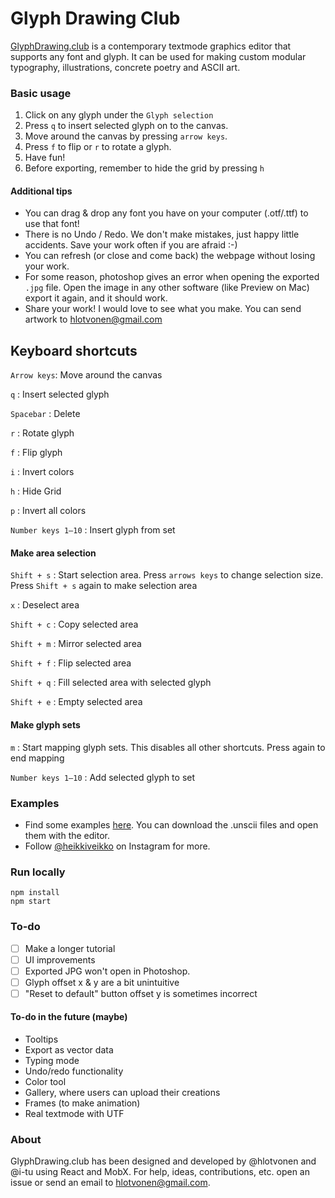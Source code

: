 Glyph Drawing Club
=====================

[GlyphDrawing.club](http://www.glyphdrawing.club/) is a contemporary textmode graphics editor that supports any font and glyph. It can be used for making custom modular typography, illustrations, concrete poetry and ASCII art.  

### Basic usage

1. Click on any glyph under the `Glyph selection`
2. Press `q` to insert selected glyph on to the canvas.
3. Move around the canvas by pressing `arrow keys`.
4. Press `f` to flip or `r` to rotate a glyph.
5. Have fun!
6. Before exporting, remember to hide the grid by pressing `h`

#### Additional tips

* You can drag & drop any font you have on your computer (.otf/.ttf) to use that font!
* There is no Undo / Redo. We don't make mistakes, just happy little accidents. Save your work often if you are afraid :-)
* You can refresh (or close and come back) the webpage without losing your work.
* For some reason, photoshop gives an error when opening the exported `.jpg` file. Open the image in any other software (like Preview on Mac) export it again, and it should work.
* Share your work! I would love to see what you make. You can send artwork to [hlotvonen@gmail.com](mailto:hlotvonen@gmail.com)

## Keyboard shortcuts

`Arrow keys`: Move around the canvas

`q` : Insert selected glyph

`Spacebar` : Delete

`r` : Rotate glyph

`f` : Flip glyph

`i` : Invert colors

`h` : Hide Grid

`p` : Invert all colors

`Number keys 1–10` : Insert glyph from set

#### Make area selection

`Shift + s` : Start selection area. Press `arrows keys` to change selection size. Press `Shift + s` again to make selection area

`x` : Deselect area

`Shift + c` : Copy selected area

`Shift + m` : Mirror selected area

`Shift + f` : Flip selected area

`Shift + q` : Fill selected area with selected glyph

`Shift + e` : Empty selected area

#### Make glyph sets

`m` : Start mapping glyph sets. This disables all other shortcuts. Press again to end mapping

`Number keys 1–10` : Add selected glyph to set

### Examples

* Find some examples [here](examples). You can download the .unscii files and open them with the editor.
* Follow [@heikkiveikko](https://www.instagram.com/heikkiveikko/) on Instagram for more.

### Run locally

```
npm install
npm start
```

### To-do

- [ ] Make a longer tutorial
- [ ] UI improvements
- [ ] Exported JPG won't open in Photoshop.
- [ ] Glyph offset x & y are a bit unintuitive
- [ ] "Reset to default" button offset y is sometimes incorrect

#### To-do in the future (maybe)

* Tooltips
* Export as vector data
* Typing mode
* Undo/redo functionality
* Color tool
* Gallery, where users can upload their creations
* Frames (to make animation)
* Real textmode with UTF

### About
GlyphDrawing.club has been designed and developed by @hlotvonen and @i-tu using React and MobX. For help, ideas, contributions, etc. open an issue or send an email to [hlotvonen@gmail.com](mailto:hlotvonen@gmail.com).